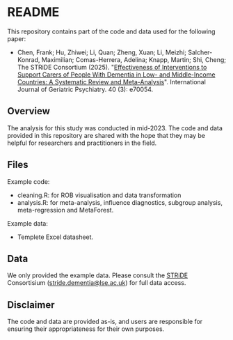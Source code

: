 # README

This repository contains part of the code and data used for the following paper:

- Chen, Frank; Hu, Zhiwei; Li, Quan; Zheng, Xuan; Li, Meizhi; Salcher-Konrad, Maximilian; Comas-Herrera, Adelina; Knapp, Martin; Shi, Cheng; The STRiDE Consortium (2025). "[Effectiveness of Interventions to Support Carers of People With Dementia in Low- and Middle-Income Countries: A Systematic Review and Meta-Analysis](https://onlinelibrary.wiley.com/doi/10.1002/gps.70054)". International Journal of Geriatric Psychiatry. 40 (3): e70054.

## Overview

The analysis for this study was conducted in mid-2023. The code and data provided in this repository are shared with the hope that they may be helpful for researchers and practitioners in the field. 

## Files

Example code:
- cleaning.R: for ROB visualisation and data transformation
- analysis.R: for meta-analysis, influence diagnostics, subgroup analysis, meta-regression and MetaForest.

Example data:
- Templete Excel datasheet.

## Data 

We only provided the example data. Please consult the [STRiDE](https://stride-dementia.org) Consortisium (stride.dementia@lse.ac.uk) for full data access.

## Disclaimer

The code and data are provided as-is, and users are responsible for ensuring their appropriateness for their own purposes.
